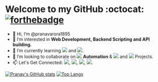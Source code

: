 # Welcome to my GitHub :octocat:  [![forthebadge](https://forthebadge.com/images/badges/built-with-love.svg)](https://forthebadge.com)

- 👋 Hi, I’m @pranavarora1895
- 👀 I’m interested in **Web Development, Backend Scripting and API building.**
- 🌱 I’m currently learning <img src="https://img.shields.io/badge/Angular-DD0031?style=for-the-badge&logo=angular&logoColor=white"/> and <img src="https://img.shields.io/badge/JavaScript-F7DF1E?style=for-the-badge&logo=javascript&logoColor=black"/>.
- 💞️ I’m looking to collaborate on <img src="https://img.shields.io/badge/Python-FFD43B?style=for-the-badge&logo=python&logoColor=darkgreen"/> **Automation** & <img src="https://img.shields.io/badge/Django-092E20?style=for-the-badge&logo=django&logoColor=green"/> and <img src="https://img.shields.io/badge/Flask-000000?style=for-the-badge&logo=flask&logoColor=white"/> Projects.
- 📫 Let's Get Connected: [<img src="https://img.shields.io/badge/Gmail-D14836?style=for-the-badge&logo=gmail&logoColor=white"/>](mailto:aurorapranav187@gmail.com), [<img src="https://img.shields.io/badge/LinkedIn-0077B5?style=for-the-badge&logo=linkedin&logoColor=white"/>](https://www.linkedin.com/in/pranav-arora-354b71bb), [<img src="https://img.shields.io/badge/Instagram-E4405F?style=for-the-badge&logo=instagram&logoColor=white"/>](https://www.instagram.com/arorapranav187/), [<img src = "https://img.shields.io/badge/Facebook-1877F2?style=for-the-badge&logo=facebook&logoColor=white"/>](https://www.facebook.com/cosmicpranav007/).

 [![Pranav's GitHub stats](https://github-readme-stats.vercel.app/api?username=pranavarora1895&theme=nightowl&show_icons=true&line_height=20)](https://github.com/pranavarora1895?tab=repositories)  [![Top Langs](https://github-readme-stats.vercel.app/api/top-langs/?username=pranavarora1895&layout=compact&theme=nightowl)](https://github.com/pranavarora1895?tab=repositories)



<!---
pranavarora1895/pranavarora1895 is a ✨ special ✨ repository because its `README.md` (this file) appears on your GitHub profile.
You can click the Preview link to take a look at your changes.
--->
